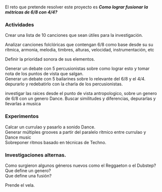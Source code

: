 El reto que pretende resolver este proyecto es
*__Como lograr fusionar la métricas de 6/8 con 4/4?__* 




### Actividades

Crear una lista de 10 canciones que sean útiles para la investigación. 

Analizar canciones folclóricas que contengan 6/8 como base desde su su rítmica, armonia, melodia, timbres, alturas, velocidad, instrumentación, etc  
 
Definir la prioridad sonora de sus elementos. 

Generar un debate con 5 percusionistas sobre como lograr esto y tomar nota de los puntos de vista que salgan.    
Generar un debate con 5 bailarines sobre lo relevante del 6/8 y el 4/4. depurarlo y redebatirlo con la charla de los percusionistas.  

investigar las raices desde el punto de vista antropologico, sobre un genero de 6/8 con un genero Dance.
Buscar similitudes y diferencias, depurarlas y llevarlas a musica




### Experimentos

Calcar un currulao y pasarlo a sonido Dance.  
Generar múltiples grooves a partir del paralelo rítmico entre currulao y Dance music  
Sobreponer ritmos basado en técnicas de Techno.  


### Investigaciones alternas.  
Como surgieron algunos géneros nuevos como el Reggaeton o el Dubstep?  
Que define un genero?  
Que define una fusión?  





Prende el vela.
